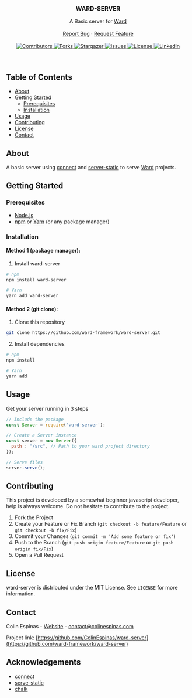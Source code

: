 <!-- PROJECT LOGO -->
<br />
<p align="center">
<!--
  <a href="https://github.com/colinespinas/ward">
    <img src="https://raw.githubusercontent.com/colinespinas/ward/master/public/assets/images/logo.png" alt="Logo" width="120">
  </a>
  -->

  <h3 align="center">WARD-SERVER</h3>

  <p align="center">
    A Basic server for <a href="https://github.com/ward-framework/ward">Ward</a>
    <br />
    <br />
    <!--<a href="https://ColinEspinas.github.io/ward/public/">View Demo</a>
    ·-->
    <a href="https://github.com/ward-framework/ward-server/issues">Report Bug</a>
    ·
    <a href="https://github.com/ward-framework/ward-server/issues">Request Feature</a>
    <br />
    <br />
    <a href="https://github.com/ward-framework/ward-server/graphs/contributors">
      <img src="https://img.shields.io/github/contributors/ward-framework/ward-server.svg?style=flat-square" alt="Contributors">
    </a>
    <a href="https://github.com/ward-framework/ward-server/network/members">
      <img src="https://img.shields.io/github/forks/ward-framework/ward-server.svg?style=flat-square" alt="Forks">
    </a>
    <a href="https://github.com/ward-framework/ward-server/stargazers">
      <img src="https://img.shields.io/github/stars/ward-framework/ward-server.svg?style=flat-square" alt="Stargazer">
    </a>
    <a href="https://github.com/ward-framework/ward-server/issues">
      <img src="https://img.shields.io/github/issues/ward-framework/ward-server.svg?style=flat-square" alt="Issues">
    </a>
    <a href="https://github.com/ward-framework/ward-server/blob/master/LICENSE.md">
      <img src="https://img.shields.io/github/license/ward-framework/ward-server.svg?style=flat-square" alt="License">
    </a>
    <a href="https://www.linkedin.com/in/colin-espinas/">
      <img src="https://img.shields.io/badge/-LinkedIn-black.svg?style=flat-square&logo=linkedin&colorB=555" alt="Linkedin">
    </a>
    <br />
    <br />
    <br />
  </p>
</p>



<!-- TABLE OF CONTENTS -->
## Table of Contents

* [About](#about)
* [Getting Started](#getting-started)
  * [Prerequisites](#prerequisites)
  * [Installation](#installation)
* [Usage](#usage)
* [Contributing](#contributing)
* [License](#license)
* [Contact](#contact)
<!-- * [Acknowledgements](#acknowledgements) -->



<!-- ABOUT THE PROJECT -->
## About
A basic server using [connect](https://github.com/senchalabs/connect) and [server-static](https://github.com/expressjs/serve-static) to serve [Ward](https://github.com/ward-framework/ward) projects.


<!-- GETTING STARTED -->
## Getting Started

### Prerequisites

* [Node.js](https://nodejs.org)
* [npm](https://www.npmjs.com) or [Yarn](https://yarnpkg.com) (or any package manager)


### Installation

#### Method 1 (package manager):
1. Install ward-server
```sh
# npm
npm install ward-server

# Yarn
yarn add ward-server
```

#### Method 2 (git clone):
1. Clone this repository
```sh
git clone https://github.com/ward-framework/ward-server.git
```
2. Install dependencies
```sh
# npm
npm install

# Yarn
yarn add
```


<!-- USAGE EXAMPLES -->
## Usage

Get your server running in 3 steps
```javascript
// Include the package
const Server = require('ward-server');

// Create a Server instance
const server = new Server({
  path : "/src", // Path to your ward project directory
});

// Serve files
server.serve();
```



<!-- CONTRIBUTING -->
## Contributing

This project is developed by a somewhat beginner javascript developer, help is always welcome. Do not hesitate to contribute to the project.

1. Fork the Project
2. Create your Feature or Fix Branch (`git checkout -b feature/Feature` or `git checkout -b fix/Fix`)
3. Commit your Changes (`git commit -m 'Add some feature or fix'`)
4. Push to the Branch (`git push origin feature/Feature` or `git push origin fix/Fix`)
5. Open a Pull Request



<!-- LICENSE -->
## License

ward-server is distributed under the MIT License. See `LICENSE` for more information.



<!-- CONTACT -->
## Contact

Colin Espinas - [Website](https://colinespinas.com) - contact@colinespinas.com

Project link: [https://github.com/ColinEspinas/ward-server](https://github.com/ward-framework/ward-server)



<!-- ACKNOWLEDGEMENTS -->
## Acknowledgements

* [connect](https://github.com/senchalabs/connect)
* [serve-static](https://github.com/expressjs/serve-static)
* [chalk](https://github.com/chalk/chalk)